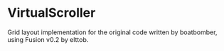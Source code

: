 # VirtualScroller
Grid layout implementation for the original code written by boatbomber, using Fusion v0.2 by elttob.

